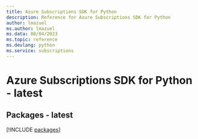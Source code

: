 ```yaml
---
title: Azure Subscriptions SDK for Python
description: Reference for Azure Subscriptions SDK for Python
author: lmazuel
ms.author: lmazuel
ms.data: 08/04/2023
ms.topic: reference
ms.devlang: python
ms.service: subscriptions
---
```

# Azure Subscriptions SDK for Python - latest
## Packages - latest
[!INCLUDE [packages](subscriptions-index.md)]